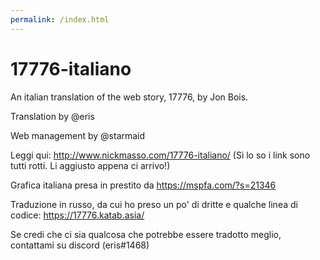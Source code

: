 ```yaml
---
permalink: /index.html
---
```


# 17776-italiano

An italian translation of the web story, 17776, by Jon Bois. 

Translation by @eris

Web management by @starmaid

Leggi qui: http://www.nickmasso.com/17776-italiano/ (Sì lo so i link sono tutti rotti. Li aggiusto appena ci arrivo!)

Grafica italiana presa in prestito da https://mspfa.com/?s=21346

Traduzione in russo, da cui ho preso un po' di dritte e qualche linea di codice: https://17776.katab.asia/

Se credi che ci sia qualcosa che potrebbe essere tradotto meglio, contattami su discord (eris#1468)
